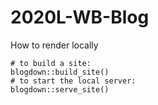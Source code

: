 # 2020L-WB-Blog



How to render locally

```
# to build a site:
blogdown::build_site()
# to start the local server:
blogdown::serve_site()
```

